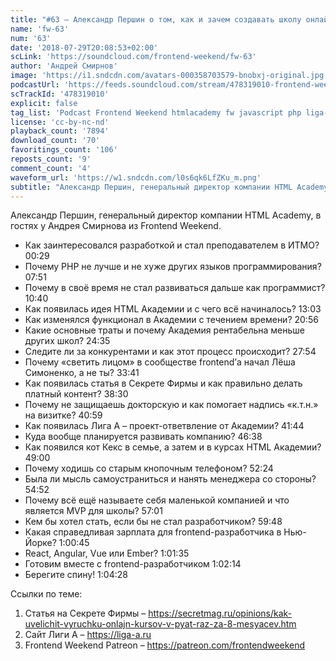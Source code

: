 ```yaml
---
title: "#63 – Александр Першин о том, как и зачем создавать школу онлайн-образования в России"
name: 'fw-63'
num: '63'
date: '2018-07-29T20:08:53+02:00'
scLink: 'https://soundcloud.com/frontend-weekend/fw-63'
author: 'Андрей Смирнов'
image: 'https://i1.sndcdn.com/avatars-000358703579-bnobxj-original.jpg'
podcastUrl: 'https://feeds.soundcloud.com/stream/478319010-frontend-weekend-fw-63.m4a'
scTrackId: '478319010'
explicit: false
tag_list: 'Podcast Frontend Weekend htmlacademy fw javascript php liga-a'
license: 'cc-by-nc-nd'
playback_count: '7894'
download_count: '70'
favoritings_count: '106'
reposts_count: '9'
comment_count: '4'
waveform_url: 'https://w1.sndcdn.com/l0s6qk6LfZKu_m.png'
subtitle: "Александр Першин, генеральный директор компании HTML Academy, в гостях у Андрея Смирнова из Frontend Weekend. "
---
```

Александр Першин, генеральный директор компании HTML Academy, в гостях у Андрея Смирнова из Frontend Weekend. 

- Как заинтересовался разработкой и стал преподавателем в ИТМО? <timecode sec="29">00:29</timecode>
- Почему PHP не лучше и не хуже других языков программирования? <timecode sec="471">07:51</timecode>
- Почему в своё время не стал развиваться дальше как программист? <timecode sec="640">10:40</timecode>
- Как появилась идея HTML Академии и с чего всё начиналось? <timecode sec="783">13:03</timecode>
- Как изменялся функционал в Академии с течением времени? <timecode sec="1256">20:56</timecode>
- Какие основные траты и почему Академия рентабельна меньше других школ? <timecode sec="1475">24:35</timecode>
- Следите ли за конкурентами и как этот процесс происходит? <timecode sec="1674">27:54</timecode>
- Почему «светить лицом» в сообществе frontend’а начал Лёша Симоненко, а не ты? <timecode sec="2021">33:41</timecode>
- Как появилась статья в Секрете Фирмы и как правильно делать платный контент? <timecode sec="2310">38:30</timecode>
- Почему не защищаешь докторскую и как помогает надпись «к.т.н.» на визитке? <timecode sec="2459">40:59</timecode>
- Как появилась Лига А – проект-ответвление от Академии? <timecode sec="2504">41:44</timecode>
- Куда вообще планируется развивать компанию? <timecode sec="2798">46:38</timecode>
- Как появился кот Кекс в семье, а затем и в курсах HTML Академии? <timecode sec="2940">49:00</timecode>
- Почему ходишь со старым кнопочным телефоном? <timecode sec="3144">52:24</timecode>
- Была ли мысль самоустраниться и нанять менеджера со стороны? <timecode sec="3292">54:52</timecode>
- Почему всё ещё называете себя маленькой компанией и что является MVP для школы? <timecode sec="3421">57:01</timecode>
- Кем бы хотел стать, если бы не стал разработчиком? <timecode sec="3588">59:48</timecode>
- Какая справедливая зарплата для frontend-разработчика в Нью-Йорке? <timecode sec="3645">1:00:45</timecode>
- React, Angular, Vue или Ember? <timecode sec="3695">1:01:35</timecode>
- Готовим вместе с frontend-разработчиком <timecode sec="3734">1:02:14</timecode>
- Берегите спину! <timecode sec="3868">1:04:28</timecode>

Ссылки по теме:
1) Статья на Секрете Фирмы  – https://secretmag.ru/opinions/kak-uvelichit-vyruchku-onlajn-kursov-v-pyat-raz-za-8-mesyacev.htm
2) Сайт Лиги А – https://liga-a.ru
3) Frontend Weekend Patreon – https://patreon.com/frontendweekend